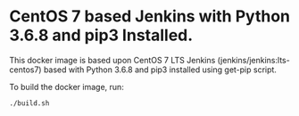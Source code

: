 # CentOS 7 based Jenkins with Python 3.6.8 and pip3 Installed.
This docker image is based upon CentOS 7 LTS Jenkins (jenkins/jenkins:lts-centos7) based with Python 3.6.8 and pip3 installed using get-pip script.

To build the docker image, run:

````
./build.sh
````
